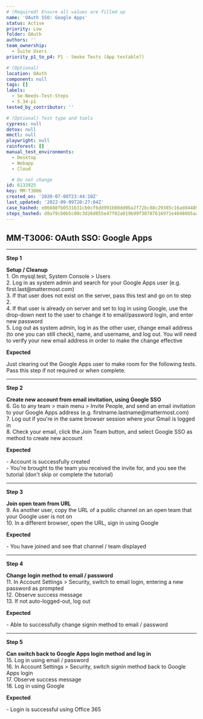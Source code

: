 ```yaml
---
# (Required) Ensure all values are filled up
name: 'OAuth SSO: Google Apps'
status: Active
priority: Low
folder: OAuth
authors: ''
team_ownership:
  - Suite Users
priority_p1_to_p4: P1 - Smoke Tests (App testable?)

# (Optional)
location: OAuth
component: null
tags: []
labels:
  - Se-Needs-Test-Steps
  - 5.34-p1
tested_by_contributor: ''

# (Optional) Test type and tools
cypress: null
detox: null
mmctl: null
playwright: null
rainforest: []
manual_test_environments:
  - Desktop
  - Webapp
  - Cloud

  # Do not change
id: 6133925
key: MM-T3006
created_on: '2020-07-08T23:44:10Z'
last_updated: '2022-09-09T20:27:04Z'
case_hashed: e06688fb0531631cb0cf6dd991b08dd0ba2f72bc88c29385c16add4489f081eb1a04f65d31d10314066f474a5bf1924f
steps_hashed: d8a79cb0b5c00c3d26d055e47f02a019b99f30787616971e40480b5aa8f895e096f33bc4629b9886139c7a2a067620b8
---
```


<!-- (Auto-generated) Based on frontmatter's "key" and "name" -->

## MM-T3006: OAuth SSO: Google Apps

---

**Step 1**

**Setup / Cleanup**\
1\. On mysql.test, System Console > Users\
2\. Log in as system admin and search for your Google Apps user (e.g. first.last\@mattermost.com)\
3\. If that user does not exist on the server, pass this test and go on to step 2.\
4\. If that user is already on server and set to log in using Google, use the drop-down next to the user to change it to email/password login, and enter new password\
5\. Log out as system admin, log in as the other user, change email address (to one you can still check), name, and username, and log out. You will need to verify your new email address in order to make the change effective

**Expected**

Just clearing out the Google Apps user to make room for the following tests. Pass this step if not required or when complete.

---

**Step 2**

**Create new account from email invitation, using Google SSO**\
6\. Go to any team > main menu > Invite People, and send an email invitation to your Google Apps address (e.g. firstname.lastname\@mattermost.com)\
7\. Log out if you're in the same browser session where your Gmail is logged in\
8\. Check your email, click the Join Team button, and select Google SSO as method to create new account

**Expected**

\- Account is successfully created\
\- You're brought to the team you received the invite for, and you see the tutorial (don't skip or complete the tutorial)

---

**Step 3**

**Join open team from URL**\
9\. As another user, copy the URL of a public channel on an open team that your Google user is not on\
10\. In a different browser, open the URL, sign in using Google

**Expected**

\- You have joined and see that channel / team displayed

---

**Step 4**

**Change login method to email / password**\
11\. In Account Settings > Security, switch to email login, entering a new password as prompted\
12\. Observe success message\
13\. If not auto-logged-out, log out

**Expected**

\- Able to successfully change signin method to email / password

---

**Step 5**

**Can switch back to Google Apps login method and log in**\
15\. Log in using email / password\
16\. In Account Settings > Security, switch signin method back to Google Apps login\
17\. Observe success message\
18\. Log in using Google

**Expected**

\- Login is successful using Office 365
